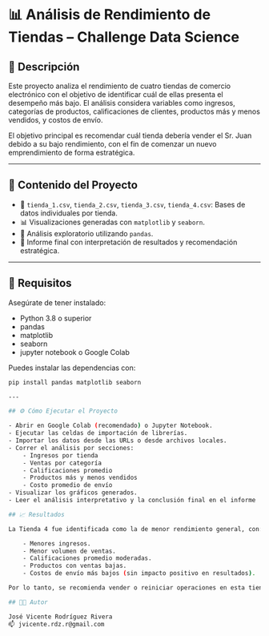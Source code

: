 # 📊 Análisis de Rendimiento de Tiendas – Challenge Data Science

## 📝 Descripción

Este proyecto analiza el rendimiento de cuatro tiendas de comercio electrónico con el objetivo de identificar cuál de ellas presenta el desempeño más bajo. El análisis considera variables como ingresos, categorías de productos, calificaciones de clientes, productos más y menos vendidos, y costos de envío.

El objetivo principal es recomendar cuál tienda debería vender el Sr. Juan debido a su bajo rendimiento, con el fin de comenzar un nuevo emprendimiento de forma estratégica.

---

## 🚀 Contenido del Proyecto

- 📁 `tienda_1.csv`, `tienda_2.csv`, `tienda_3.csv`, `tienda_4.csv`: Bases de datos individuales por tienda.
- 📊 Visualizaciones generadas con `matplotlib` y `seaborn`.
- 🧠 Análisis exploratorio utilizando `pandas`.
- 📑 Informe final con interpretación de resultados y recomendación estratégica.

---

## 🧰 Requisitos

Asegúrate de tener instalado:

- Python 3.8 o superior
- pandas
- matplotlib
- seaborn
- jupyter notebook o Google Colab

Puedes instalar las dependencias con:

```bash
pip install pandas matplotlib seaborn

---

## ⚙️ Cómo Ejecutar el Proyecto

- Abrir en Google Colab (recomendado) o Jupyter Notebook.
- Ejecutar las celdas de importación de librerías.
- Importar los datos desde las URLs o desde archivos locales.
- Correr el análisis por secciones:
    - Ingresos por tienda
    - Ventas por categoría
    - Calificaciones promedio
    - Productos más y menos vendidos
    - Costo promedio de envío
- Visualizar los gráficos generados.
- Leer el análisis interpretativo y la conclusión final en el informe

## 📈 Resultados

La Tienda 4 fue identificada como la de menor rendimiento general, con:

    - Menores ingresos.
    - Menor volumen de ventas.
    - Calificaciones promedio moderadas.
    - Productos con ventas bajas.
    - Costos de envío más bajos (sin impacto positivo en resultados).

Por lo tanto, se recomienda vender o reiniciar operaciones en esta tienda para emprender una nueva estrategia de negocio.

## 🧑‍💻 Autor

José Vicente Rodríguez Rivera
📫 jvicente.rdz.r@gmail.com
